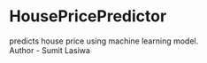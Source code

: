# HousePricePredictor
predicts house price using machine learning model.
<br>
Author - Sumit Lasiwa
